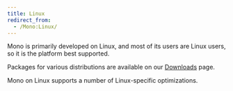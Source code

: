 ```yaml
---
title: Linux
redirect_from:
  - /Mono:Linux/
---
```


Mono is primarily developed on Linux, and most of its users are Linux users, so it is the platform best supported.

Packages for various distributions are available on our [Downloads](/download/) page.

Mono on Linux supports a number of Linux-specific optimizations.

